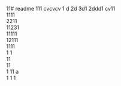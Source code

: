 11# readme 111
cvcvcv
1 d
2d
3d1 
2ddd1 
cv11  
1111  
2211  
11231     
11111        
12111             
1111   
1  1  
11      
11   
1 
11   a  
1 
1
1
 

